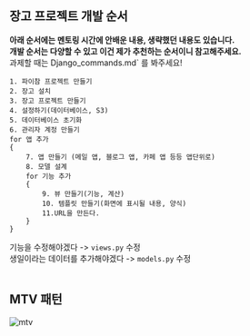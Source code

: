 ## 장고 프로젝트 개발 순서
**아래 순서에는 멘토링 시간에 안배운 내용, 생략했던 내용도 있습니다.**  
**개발 순서는 다양할 수 있고 이건 제가 추천하는 순서이니 참고해주세요.**  
과제할 때는 Django_commands.md` 를 봐주세요!
```
1. 파이참 프로젝트 만들기
2. 장고 설치
3. 장고 프로젝트 만들기
4. 설정하기(데이터베이스, S3)
5. 데이터베이스 초기화
6. 관리자 계정 만들기
for 앱 추가
{
    7. 앱 만들기 (메일 앱, 블로그 앱, 카페 앱 등등 앱단위로)
    8. 모델 설계
    for 기능 추가
    {
        9. 뷰 만들기(기능, 계산)
        10. 템플릿 만들기(화면에 표시될 내용, 양식)
        11.URL을 만든다.
    }
}
```

기능을 수정해야겠다 -> `views.py` 수정  
생일이라는 데이터를 추가해야겠다 -> `models.py` 수정
<br><br>

## MTV 패턴
![mtv](https://user-images.githubusercontent.com/52988414/88481435-77318700-cf96-11ea-9789-b73f46f99263.png)
